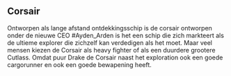 ## Corsair

Ontworpen als lange afstand ontdekkingsschip is de corsair ontworpen onder de nieuwe CEO #Ayden_Arden is het een schip die zich markteert als de ultieme explorer die zichzelf kan verdedigen als het moet. Maar veel mensen kiezen de Corsair als heavy fighter of als een duurdere grootere Cutlass. Omdat puur Drake de Corsair naast het exploration ook een goede cargorunner en ook een goede bewapening heeft.